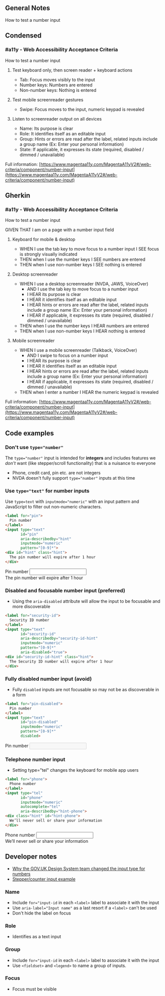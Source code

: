 ## General Notes

How to test a number input

## Condensed

### #a11y - Web Accessibility Acceptance Criteria

How to test a number input

1. Test keyboard only, then screen reader + keyboard actions

   - Tab: Focus moves visibly to the input
   - Number keys: Numbers are entered
   - Non-number keys: Nothing is entered

2. Test mobile screenreader gestures

   - Swipe: Focus moves to the input, numeric keypad is revealed

3. Listen to screenreader output on all devices

   - Name: Its purpose is clear
   - Role: It identifies itself as an editable input
   - Group: Hints or errors are read after the label, related inputs include a group name (Ex: Enter your personal information)
   - State: If applicable, it expresses its state (required, disabled / dimmed / unavailable)

Full information: [https://www.magentaa11y.com/MagentaA11yV2#/web-criteria/component/number-input](https://www.magentaa11y.com/MagentaA11yV2#/web-criteria/component/number-input)

## Gherkin

### #a11y - Web Accessibility Acceptance Criteria

How to test a number input

GIVEN THAT I am on a page with a number input field

1. Keyboard for mobile & desktop

   - WHEN I use the tab key to move focus to a number input I SEE focus is strongly visually indicated
   - THEN when I use the number keys I SEE numbers are entered
   - THEN when I use non-number keys I SEE nothing is entered

2. Desktop screenreader

   - WHEN I use a desktop screenreader (NVDA, JAWS, VoiceOver) 
      - AND I use the tab key to move focus to a number input
      - I HEAR its purpose is clear
      - I HEAR it identifies itself as an editable input
      - I HEAR hints or errors are read after the label, related inputs include a group name (Ex: Enter your personal information)
      - I HEAR if applicable, it expresses its state (required, disabled / dimmed / unavailable)
   - THEN when I use the number keys I HEAR numbers are entered
   - THEN when I use non-number keys I HEAR nothing is entered

3. Mobile screenreader

   - WHEN I use a mobile screenreader (Talkback, VoiceOver)
      - AND I swipe to focus on a number input
      - I HEAR its purpose is clear
      - I HEAR it identifies itself as an editable input
      - I HEAR hints or errors are read after the label, related inputs include a group name (Ex: Enter your personal information)
      - I HEAR if applicable, it expresses its state (required, disabled / dimmed / unavailable)
   - THEN when I enter a number I HEAR the numeric keypad is revealed

Full information: [https://www.magentaa11y.com/MagentaA11yV2#/web-criteria/component/number-input](https://www.magentaa11y.com/MagentaA11yV2#/web-criteria/component/number-input)

## Code examples

### Don't use `type="number"`

The `type="number"` input is intended for **integers** and includes features we _don't_ want (like stepper/scroll functionality) that is a nuisance to everyone 

- Phone, credit card, pin etc. are not integers
- NVDA doesn't fully support `type="number"` inputs at this time

### Use `type="text"` for number inputs

Use `type=text` with `inputmode="numeric"` with an input pattern and JavaScript to filter out non-numeric characters.

```html
<label for="pin">
  Pin number
</label>
<input type="text"
       id="pin"
       aria-describedby="hint"
       inputmode="numeric"
       pattern="[0-9]*">
<div id="hint" class="hint">
  The pin number will expire after 1 hour
</div>
```
<!-- TODO for all examples, this is allowing letters AND numbers despite pattern -->
<example>
   <label for="pin">
   Pin number
   </label>
   <input type="text"
         id="pin"
         aria-describedby="hint"
         inputmode="numeric"
         pattern="[0-9]*">
   <div id="hint" class="hint">
   The pin number will expire after 1 hour
   </div>
</example>

### Disabled and focusable number input (preferred)

- Using the `aria-disabled` attribute will allow the input to be focusable and more discoverable

```html
<label for="security-id">
  Security ID number
</label>
<input type="text"
       id="security-id"
       aria-describedby="security-id-hint"
       inputmode="numeric"
       pattern="[0-9]*"
       aria-disabled="true">
<div id="security-id-hint" class="hint">
  The Security ID number will expire after 1 hour
</div>
```

<!-- TODO need to preventDefault / make it appear disabled, also this is allowing letters AND numbers despite pattern -->
<!-- <example>
   <label for="security-id">
   Security ID number
   </label>
   <input type="text"
         id="security-id"
         aria-describedby="security-id-hint"
         inputmode="numeric"
         pattern="[0-9]*"
         aria-disabled="true">
   <div id="security-id-hint" class="hint">
   The Security ID number will expire after 1 hour
   </div>
</example> -->

### Fully disabled number input (avoid)

- Fully `disabled` inputs are not focusable so may not be as discoverable in a form

```html
<label for="pin-disabled">
  Pin number
</label>
<input type="text"
       id="pin-disabled"
       inputmode="numeric"
       pattern="[0-9]*"
       disabled>
```

<example>
   <label for="pin-disabled">
   Pin number
   </label>
   <input type="text"
         id="pin-disabled"
         inputmode="numeric"
         pattern="[0-9]*"
         disabled>
</example>

### Telephone number input

- Setting type="tel" changes the keyboard for mobile app users

```html
<label for="phone">
  Phone number
</label>
<input type="tel"
       id="phone"
       inputmode="numeric"
       autocomplete="tel"
       aria-describedby="hint-phone">
<div class="hint" id="hint-phone">
  We’ll never sell or share your information
</div>
```

<!-- TODO this is allowing letters -->
<example>
   <label for="phone">
   Phone number
   </label>
   <input type="tel"
         id="phone"
         inputmode="numeric"
         autocomplete="tel"
         aria-describedby="hint-phone">
   <div class="hint" id="hint-phone">
   We’ll never sell or share your information
   </div>
</example>

## Developer notes

- [Why the GOV.UK Design System team changed the input type for numbers](https://technology.blog.gov.uk/2020/02/24/why-the-gov-uk-design-system-team-changed-the-input-type-for-numbers/)
- [Stepper/counter input example](/web-criteria/component/stepper-input)

### Name
- Include `for="input-id` in each `<label>` label to associate it with the input
- Use `aria-label="Input name"` as a last resort if a `<label>` can't be used
- Don't hide the label on focus

### Role
- Identifies as a text input


### Group
- Include `for="input-id` in each `<label>` label to associate it with the input
- Use `<fieldset>` and `<legend>` to name a group of inputs.

### Focus
- Focus must be visible